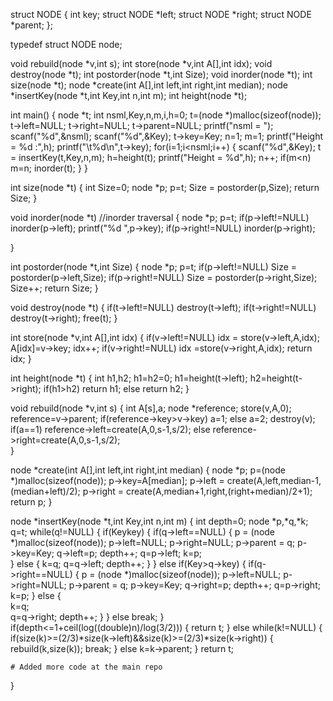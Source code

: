 
struct NODE {
		int key;
		struct NODE *left;
		struct NODE *right;
		struct NODE *parent;
	    };
	    
typedef struct NODE node;


void rebuild(node *v,int s);
int store(node *v,int A[],int idx);
void destroy(node *t);
int postorder(node *t,int Size);
void inorder(node *t);
int size(node *t);
node *create(int A[],int left,int right,int median);
node *insertKey(node *t,int Key,int n,int m);
int height(node *t);


int main()
{
	node *t;
	int nsml,Key,n,m,i,h=0;
	t=(node *)malloc(sizeof(node));
	t->left=NULL;
	t->right=NULL;
	t->parent=NULL;
	printf("nsml = ");
	scanf("%d",&nsml);
	scanf("%d",&Key);
	t->key=Key;
	n=1;
	m=1;
	printf("Height = %d :",h);
	printf("\t%d\n",t->key);
	for(i=1;i<nsml;i++)
	{
		scanf("%d",&Key);
		t = insertKey(t,Key,n,m);
		h=height(t);
		printf("Height = %d",h);
		n++;
		if(m<n)
			m=n;
		inorder(t);
	}
}
	
int size(node *t)
{
	int Size=0;
	node *p;
	p=t;
	Size = postorder(p,Size);
	return Size;
}	
	
void inorder(node *t)		//inorder traversal
{
	node *p;
	p=t;
	if(p->left!=NULL)
		inorder(p->left);
	printf("%d ",p->key);
	if(p->right!=NULL)
		inorder(p->right);
	
}

int postorder(node *t,int Size)
{
	node *p;
	p=t;
	if(p->left!=NULL)
		Size = postorder(p->left,Size);
	if(p->right!=NULL)
		Size = postorder(p->right,Size);
	Size++;
	return Size;
}


void destroy(node *t)
{
	if(t->left!=NULL)
		destroy(t->left);
	if(t->right!=NULL)
		destroy(t->right);
	free(t);
}

int store(node *v,int A[],int idx)
{
	if(v->left!=NULL)
		idx = store(v->left,A,idx);
	A[idx]=v->key;
	idx++;
	if(v->right!=NULL)
		idx =store(v->right,A,idx);
	return idx;
}	


int height(node *t)
{
	int h1,h2;
	h1=h2=0;
	h1=height(t->left);
	h2=height(t->right);
	if(h1>h2)
		return h1;
	else 
		return h2;
}
	
	
void rebuild(node *v,int s)
{
	int A[s],a;
	node *reference;
	store(v,A,0);
	reference=v->parent;
	if(reference->key>v->key)
		a=1;
	else
		a=2;
	destroy(v);
	if(a==1)
		reference->left=create(A,0,s-1,s/2);
	else
		reference->right=create(A,0,s-1,s/2);	
}
	
node *create(int A[],int left,int right,int median)
{
	node *p;
	p=(node *)malloc(sizeof(node));
	p->key=A[median];
	p->left = create(A,left,median-1,(median+left)/2);
	p->right = create(A,median+1,right,(right+median)/2+1);
	return p;
}

node *insertKey(node *t,int Key,int n,int m)
{
	int depth=0;
	node *p,*q,*k;
	q=t;
	while(q!=NULL)
	{
		if(Key<q->key)
		{
			if(q->left==NULL)
			{
				p = (node *)malloc(sizeof(node));
				p->left=NULL;
				p->right=NULL;
				p->parent = q;
				p->key=Key;
				q->left=p;
				depth++;
				q=p->left;
				k=p;	
			}
			else 
			{
				k=q;
				q=q->left;
				depth++;
			}
		}
		else if(Key>q->key)
		{
			if(q->right==NULL)
			{
				p = (node *)malloc(sizeof(node));
				p->left=NULL;
				p->right=NULL;
				p->parent = q;
				p->key=Key;
				q->right=p;
				depth++;
				q=p->right;
				k=p;
			}
			else 
			{	
				k=q;	
				q=q->right;
				depth++;
			}
		}
		else 
			break;
	}	
	if(depth<=1+ceil(log((double)n)/log(3/2)))
	{
		return t;
	}
	else
		while(k!=NULL)
		{
			if(size(k)>=(2/3)*size(k->left)&&size(k)>=(2/3)*size(k->right))
			{
				rebuild(k,size(k));
				break;
			}
			else
				k=k->parent;
		}
	return t;
		
	# Added more code at the main repo
	
}



